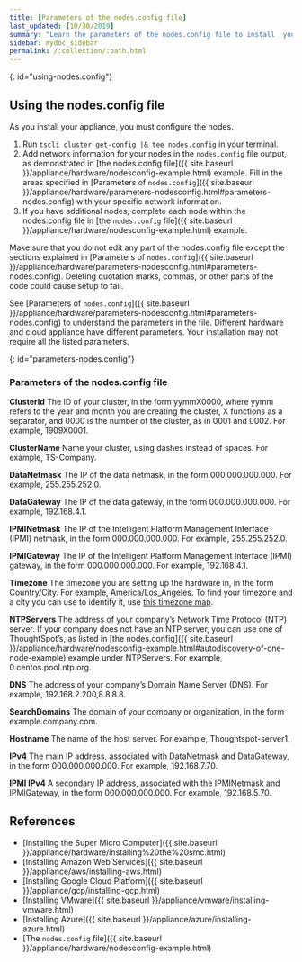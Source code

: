 ```yaml
---
title: [Parameters of the nodes.config file]
last_updated: [10/30/2019]
summary: "Learn the parameters of the nodes.config file to install  your cloud or hardware appliance."
sidebar: mydoc_sidebar
permalink: /:collection/:path.html
---
```


{: id="using-nodes.config"}
## Using the nodes.config file
As you install your appliance, you must configure the nodes.

1. Run `tscli cluster get-config |& tee nodes.config` in your terminal.
2. Add network information for your nodes in the `nodes.config` file output, as demonstrated in [the nodes.config file]({{ site.baseurl }}/appliance/hardware/nodesconfig-example.html) example. Fill in the areas specified in [Parameters of `nodes.config`]({{ site.baseurl }}/appliance/hardware/parameters-nodesconfig.html#parameters-nodes.config) with your specific network information.
3. If you have  additional nodes, complete each node within the nodes.config file in [the `nodes.config` file]({{ site.baseurl }}/appliance/hardware/nodesconfig-example.html) example.

Make sure that you do not edit any part of the nodes.config file except the sections explained in [Parameters of `nodes.config`]({{ site.baseurl }}/appliance/hardware/parameters-nodesconfig.html#parameters-nodes.config). Deleting quotation marks, commas, or other parts of the code could cause setup to fail.

See [Parameters of `nodes.config`]({{ site.baseurl }}/appliance/hardware/parameters-nodesconfig.html#parameters-nodes.config) to understand the parameters in the file. Different hardware and cloud appliance have different parameters. Your installation may not require all the listed parameters.

{: id="parameters-nodes.config"}

### Parameters of the nodes.config file

**ClusterId**	The ID of your cluster, in the form yymmX0000, where yymm refers to the year and month you are creating the cluster, X functions as a separator, and 0000 is the number of the cluster, as in 0001 and 0002. For example, 1909X0001.

**ClusterName**	Name your cluster, using dashes instead of spaces. For example, TS-Company.

**DataNetmask**	The IP of the data netmask, in the form 000.000.000.000. For example, 255.255.252.0.

**DataGateway**	The IP of the data gateway, in the form 000.000.000.000. For example, 192.168.4.1.  

**IPMINetmask**	The IP of the Intelligent Platform Management Interface (IPMI) netmask, in the form 000.000.000.000. For example, 255.255.252.0.  

**IPMIGateway**	The IP of the Intelligent Platform Management Interface (IPMI) gateway, in the form 000.000.000.000. For example, 192.168.4.1.   

**Timezone**	The timezone you are setting up the hardware in, in the form Country/City. For example, America/Los_Angeles. To find your timezone and a city you can use to identify it, use [this timezone map](https://www.timeanddate.com/time/map/).

**NTPServers**	The address of your company’s Network Time Protocol (NTP) server. If your company does not have an NTP server, you can use one of ThoughtSpot’s, as listed in [the nodes.config]({{ site.baseurl }}/appliance/hardware/nodesconfig-example.html#autodiscovery-of-one-node-example) example under NTPServers. For example, 0.centos.pool.ntp.org.  

**DNS**	The address of your company’s Domain Name Server (DNS). For example, 192.168.2.200,8.8.8.8.  

**SearchDomains**	The domain of your company or organization, in the form example.company.com.   

**Hostname**	The name of the host server. For example, Thoughtspot-server1.   

**IPv4**	The main IP address, associated with DataNetmask and DataGateway, in the form 000.000.000.000. For example, 192.168.7.70.  

**IPMI IPv4**	A secondary IP address, associated with the IPMINetmask and IPMIGateway, in the form 000.000.000.000. For example, 192.168.5.70.

## References
* [Installing the Super Micro Computer]({{ site.baseurl }}/appliance/hardware/installing%20the%20smc.html)
* [Installing Amazon Web Services]({{ site.baseurl }}/appliance/aws/installing-aws.html)
* [Installing Google Cloud Platform]({{ site.baseurl }}/appliance/gcp/installing-gcp.html)
* [Installing VMware]({{ site.baseurl }}/appliance/vmware/installing-vmware.html)
* [Installing Azure]({{ site.baseurl }}/appliance/azure/installing-azure.html)
* [The `nodes.config` file]({{ site.baseurl }}/appliance/hardware/nodesconfig-example.html)
